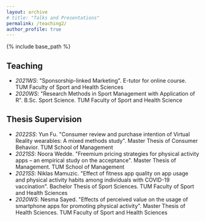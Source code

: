 ```yaml
---
layout: archive
# title: "Talks and Presentations"
permalink: /teaching2/
author_profile: true
---
```

{% include base_path %}


## Teaching

* _2021WS_: "Sponsorship-linked Marketing". E-tutor for online course. TUM Faculty of Sport and Health Sciences
* _2020WS_: "Research Methods in Sport Management with Application of R". B.Sc. Sport Science. TUM Faculty of Sport and Health Science

## Thesis Supervision

* _2022SS_: Yun Fu. "Consumer review and purchase intention of Virtual Reality wearables: A mixed methods study". Master Thesis of Consumer Behavior. TUM School of Management
* _2021SS_: Noora Wedde. "Freemium pricing strategies for physical activity apps – an empirical study on the acceptance". Master Thesis of Management. TUM School of Management
* _2021SS_: Niklas Mamuzic. "Effect of fitness app quality on app usage and physical activity habits among individuals with COVID-19 vaccination". Bachelor Thesis of Sport Sciences. TUM Faculty of Sport and Health Sciences
* _2020WS_: Nesma Sayed. "Effects of perceived value on the usage of smartphone apps for promoting physical activity". Master Thesis of Health Sciences. TUM Faculty of Sport and Health Sciences
